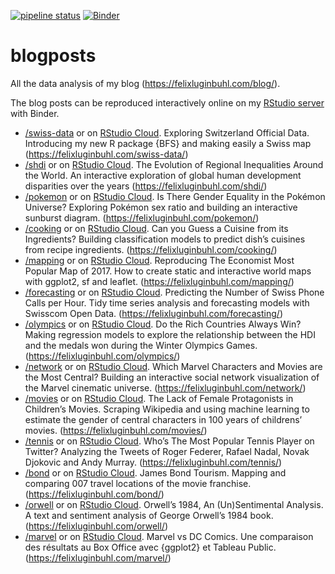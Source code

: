 <!-- badges: start -->
[![pipeline status](https://gitlab.com/lgnbhl/blogposts/badges/master/pipeline.svg)](https://gitlab.com/lgnbhl/blogposts/pipelines)
[![Binder](https://mybinder.org/badge.svg)](https://mybinder.org/v2/gh/lgnbhl/blogposts/master?urlpath=rstudio)
<!-- badges: end -->

# blogposts

All the data analysis of my blog (https://felixluginbuhl.com/blog/).

The blog posts can be reproduced interactively online on my [RStudio server](https://mybinder.org/v2/gh/lgnbhl/blogposts/master?urlpath=rstudio) with Binder.

- [/swiss-data](https://github.com/lgnbhl/blogposts/tree/master/swiss-data) or on [RStudio Cloud](https://rstudio.cloud/project/673254). Exploring Switzerland Official Data. Introducing my new R package {BFS} and making easily a Swiss map (https://felixluginbuhl.com/swiss-data/)
- [/shdi](https://github.com/lgnbhl/blogposts/tree/master/shdi) or on [RStudio Cloud](https://rstudio.cloud/project/326149). The Evolution of Regional Inequalities Around the World. An interactive exploration of global human development disparities over the years (https://felixluginbuhl.com/shdi/)
- [/pokemon](https://github.com/lgnbhl/blogposts/tree/master/pokemon) or on [RStudio Cloud](https://rstudio.cloud/project/326126). Is There Gender Equality in the Pokémon Universe? Exploring Pokémon sex ratio and building an interactive sunburst diagram. (https://felixluginbuhl.com/pokemon/)
- [/cooking](https://github.com/lgnbhl/blogposts/tree/master/cooking) or on [RStudio Cloud](https://rstudio.cloud/project/326094). Can you Guess a Cuisine from its Ingredients? Building classification models to predict dish’s cuisines from recipe ingredients. (https://felixluginbuhl.com/cooking/)
- [/mapping](https://github.com/lgnbhl/blogposts/tree/master/mapping) or on [RStudio Cloud](https://rstudio.cloud/project/324130). Reproducing The Economist Most Popular Map of 2017. How to create static and interactive world maps with ggplot2, sf and leaflet. (https://felixluginbuhl.com/mapping/)
- [/forecasting](https://github.com/lgnbhl/blogposts/tree/master/forecasting) or on [RStudio Cloud](https://rstudio.cloud/project/324026). Predicting the Number of Swiss Phone Calls per Hour. Tidy time series analysis and forecasting models with Swisscom Open Data. (https://felixluginbuhl.com/forecasting/)
- [/olympics](https://github.com/lgnbhl/blogposts/tree/master/olympics) or on [RStudio Cloud](https://rstudio.cloud/project/326451). Do the Rich Countries Always Win? Making regression models to explore the relationship between the HDI and the medals won during the Winter Olympics Games. (https://felixluginbuhl.com/olympics/)
- [/network](https://github.com/lgnbhl/blogposts/tree/master/network) or on [RStudio Cloud](https://rstudio.cloud/project/323057). Which Marvel Characters and Movies are the Most Central? Building an interactive social network visualization of the Marvel cinematic universe. (https://felixluginbuhl.com/network/)
- [/movies](https://github.com/lgnbhl/blogposts/tree/master/movies) or on [RStudio Cloud](https://rstudio.cloud/project/322891). The Lack of Female Protagonists in Children’s Movies. Scraping Wikipedia and using machine learning to estimate the gender of central characters in 100 years of childrens’ movies. (https://felixluginbuhl.com/movies/)
- [/tennis](https://github.com/lgnbhl/blogposts/tree/master/tennis) or on [RStudio Cloud](https://rstudio.cloud/project/322523). Who’s The Most Popular Tennis Player on Twitter? Analyzing the Tweets of Roger Federer, Rafael Nadal, Novak Djokovic and Andy Murray. (https://felixluginbuhl.com/tennis/)
- [/bond](https://github.com/lgnbhl/blogposts/tree/master/bond) or on [RStudio Cloud](https://rstudio.cloud/project/322463). James Bond Tourism. Mapping and comparing 007 travel locations of the movie franchise. (https://felixluginbuhl.com/bond/)
- [/orwell](https://github.com/lgnbhl/blogposts/tree/master/orwell) or on [RStudio Cloud](https://rstudio.cloud/project/322436). Orwell’s 1984, An (Un)Sentimental Analysis. A text and sentiment analysis of George Orwell’s 1984 book. (https://felixluginbuhl.com/orwell/)
- [/marvel](https://github.com/lgnbhl/blogposts/tree/master/marvel) or on [RStudio Cloud](https://rstudio.cloud/project/322375). Marvel vs DC Comics. Une comparaison des résultats au Box Office avec {ggplot2} et Tableau Public. (https://felixluginbuhl.com/marvel/)
